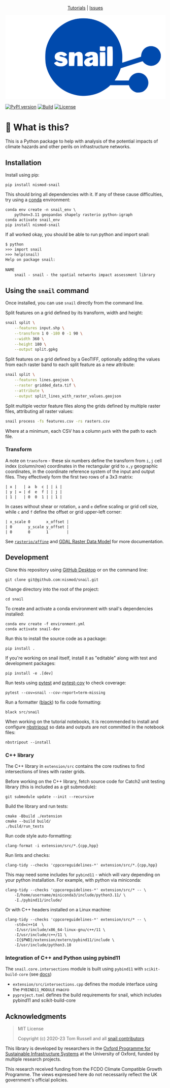 <p align="center">
<a href="https://github.com/nismod/snail/tree/main/docs/source/tutorials">Tutorials</a> |
<a href="https://github.com/nismod/snail/issues">Issues</a>
</p>

<p align="center">
<img src="./images/snail.svg" alt="snail" />
</p>

[![PyPI version](https://img.shields.io/pypi/v/nismod-snail.svg)](https://pypi.org/project/nismod-snail/)
[![Build](https://github.com/nismod/snail/actions/workflows/build.yml/badge.svg)](https://github.com/nismod/snail/actions/workflows/build.yml)
[![License](https://img.shields.io/pypi/l/nismod-snail.svg)](https://opensource.org/licenses/MIT)

# 🤔 What is this?

This is a Python package to help with analysis of the potential impacts of
climate hazards and other perils on infrastructure networks.

## Installation

Install using pip:

    pip install nismod-snail

This should bring all dependencies with it. If any of these cause difficulties,
try using a [conda](https://docs.conda.io/en/latest/miniconda.html) environment:

    conda env create -n snail_env \
        python=3.11 geopandas shapely rasterio python-igraph
    conda activate snail_env
    pip install nismod-snail

If all worked okay, you should be able to run python and import snail:

    $ python
    >>> import snail
    >>> help(snail)
    Help on package snail:

    NAME
        snail - snail - the spatial networks impact assessment library

## Using the `snail` command

Once installed, you can use `snail` directly from the command line.

Split features on a grid defined by its transform, width and height:

```bash
snail split \
    --features input.shp \
    --transform 1 0 -180 0 -1 90 \
    --width 360 \
    --height 180 \
    --output split.gpkg
```

Split features on a grid defined by a GeoTIFF, optionally adding the values from each raster band to each split feature as a new attribute:

```bash
snail split \
    --features lines.geojson \
    --raster gridded_data.tif \
    --attribute \
    --output split_lines_with_raster_values.geojson
```

Split multiple vector feature files along the grids defined by multiple raster files, attributing all raster values:

```bash
snail process -fs features.csv -rs rasters.csv
```

Where at a minimum, each CSV has a column `path` with the path to each file.

### Transform

A note on `transform` - these six numbers define the transform from `i,j` cell index (column/row) coordinates in the rectangular grid to `x,y` geographic coordinates, in the coordinate reference system of the input and output files. They effectively form the first two rows of a 3x3 matrix:

```
| x |   | a  b  c | | i |
| y | = | d  e  f | | j |
| 1 |   | 0  0  1 | | 1 |
```

In cases without shear or rotation, `a` and `e` define scaling or grid cell size, while `c` and `f` define the offset or grid upper-left corner:

```
| x_scale 0       x_offset |
| 0       y_scale y_offset |
| 0       0       1        |
```

See [`rasterio/affine`](https://github.com/rasterio/affine#usage) and [GDAL Raster Data Model](https://gdal.org/user/raster_data_model.html#affine-geotransform) for more documentation.

## Development

Clone this repository using [GitHub Desktop](https://desktop.github.com/) or on
the command line:

    git clone git@github.com:nismod/snail.git

Change directory into the root of the project:

    cd snail

To create and activate a conda environment with snail's dependencies installed:

    conda env create -f environment.yml
    conda activate snail-dev

Run this to install the source code as a package:

    pip install .

If you're working on snail itself, install it as "editable" along with test and
development packages:

    pip install -e .[dev]

Run tests using [pytest](https://docs.pytest.org/en/latest/) and
[pytest-cov](https://pytest-cov.readthedocs.io) to check coverage:

    pytest --cov=snail --cov-report=term-missing

Run a formatter ([black](https://github.com/psf/black)) to fix code
formatting:

    black src/snail

When working on the tutorial notebooks, it is recommended to install and
configure [nbstripout](https://github.com/kynan/nbstripout) so data and outputs
are not committed in the notebook files:

    nbstripout --install

### C++ library

The C++ library in `extension/src` contains the core routines to find intersections of
lines with raster grids.

Before working on the C++ library, fetch source code for Catch2 unit testing
library (this is included as a git submodule):

    git submodule update --init --recursive

Build the library and run tests:

    cmake -Bbuild ./extension
    cmake --build build/
    ./build/run_tests

Run code style auto-formatting:

    clang-format -i extension/src/*.{cpp,hpp}

Run lints and checks:

    clang-tidy --checks 'cppcoreguidelines-*' extension/src/*.{cpp,hpp}

This may need some includes for `pybind11` - which will vary depending on your
python installation. For example, with python via miniconda:

    clang-tidy --checks 'cppcoreguidelines-*' extension/src/* -- \
        -I/home/username/miniconda3/include/python3.11/ \
        -I./pybind11/include/

Or with C++ headers installed on a Linux machine:

    clang-tidy --checks 'cppcoreguidelines-*' extension/src/* -- \
        -std=c++14  \
        -I/usr/include/x86_64-linux-gnu/c++/11 \
        -I/usr/include/c++/11 \
        -I{$PWD}/extension/extern/pybind11/include \
        -I/usr/include/python3.10

### Integration of C++ and Python using pybind11

The `snail.core.intersections` module is built using `pybind11` with
`scikit-build-core` (see [docs](https://scikit-build-core.readthedocs.io/en/latest/))

- `extension/src/intersections.cpp` defines the module interface using the
  `PYBIND11_MODULE` macro
- `pyproject.toml` defines the build requirements for snail, which includes
  pybind11 and scikit-build-core

## Acknowledgments

> MIT License
>
> Copyright (c) 2020-23 Tom Russell and all [snail contributors](https://github.com/nismod/snail/graphs/contributors)

This library is developed by researchers in the [Oxford Programme for Sustainable
Infrastructure Systems](https://opsis.eci.ox.ac.uk/) at the University of Oxford,
funded by multiple research projects.

This research received funding from the FCDO Climate Compatible Growth Programme.
The views expressed here do not necessarily reflect the UK government's official
policies.
